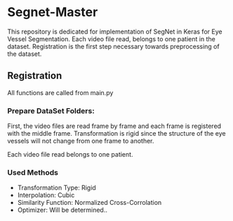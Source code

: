 # Segnet-Master
This repository is dedicated for implementation of SegNet in Keras for Eye Vessel Segmentation. Each video file read, belongs to one patient in the dataset. Registration is the first step necessary towards preprocessing of the dataset. 

## Registration
All functions are called from main.py 
### Prepare DataSet Folders:
    

First, the video files are read frame by frame and each frame is registered with the middle frame.
Transformation is rigid since the structure of the eye vessels will not change from one frame to another.

Each video file read belongs to one patient.
### Used Methods 
- Transformation Type: Rigid
- Interpolation: Cubic
- Similarity Function: Normalized Cross-Corrolation
- Optimizer: Will be determined..



